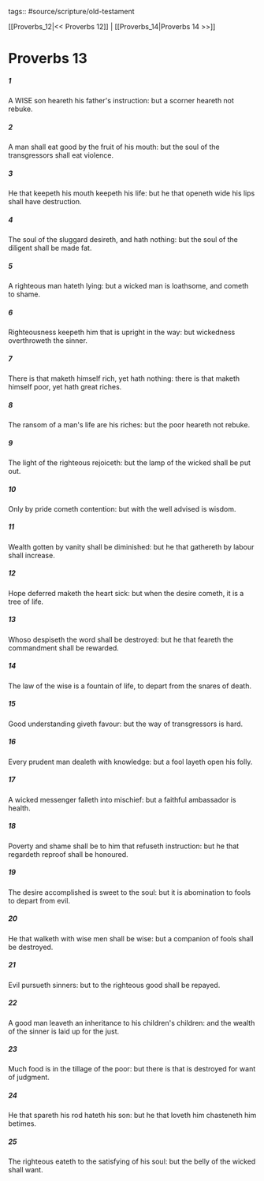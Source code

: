 tags:: #source/scripture/old-testament

[[Proverbs_12|<< Proverbs 12]] | [[Proverbs_14|Proverbs 14 >>]]

# Proverbs 13

##### 1

A WISE son heareth his father's instruction: but a scorner heareth not rebuke.

##### 2

A man shall eat good by the fruit of his mouth: but the soul of the transgressors shall eat violence.

##### 3

He that keepeth his mouth keepeth his life: but he that openeth wide his lips shall have destruction.

##### 4

The soul of the sluggard desireth, and hath nothing: but the soul of the diligent shall be made fat.

##### 5

A righteous man hateth lying: but a wicked man is loathsome, and cometh to shame.

##### 6

Righteousness keepeth him that is upright in the way: but wickedness overthroweth the sinner.

##### 7

There is that maketh himself rich, yet hath nothing: there is that maketh himself poor, yet hath great riches.

##### 8

The ransom of a man's life are his riches: but the poor heareth not rebuke.

##### 9

The light of the righteous rejoiceth: but the lamp of the wicked shall be put out.

##### 10

Only by pride cometh contention: but with the well advised is wisdom.

##### 11

Wealth gotten by vanity shall be diminished: but he that gathereth by labour shall increase.

##### 12

Hope deferred maketh the heart sick: but when the desire cometh, it is a tree of life.

##### 13

Whoso despiseth the word shall be destroyed: but he that feareth the commandment shall be rewarded.

##### 14

The law of the wise is a fountain of life, to depart from the snares of death.

##### 15

Good understanding giveth favour: but the way of transgressors is hard.

##### 16

Every prudent man dealeth with knowledge: but a fool layeth open his folly.

##### 17

A wicked messenger falleth into mischief: but a faithful ambassador is health.

##### 18

Poverty and shame shall be to him that refuseth instruction: but he that regardeth reproof shall be honoured.

##### 19

The desire accomplished is sweet to the soul: but it is abomination to fools to depart from evil.

##### 20

He that walketh with wise men shall be wise: but a companion of fools shall be destroyed.

##### 21

Evil pursueth sinners: but to the righteous good shall be repayed.

##### 22

A good man leaveth an inheritance to his children's children: and the wealth of the sinner is laid up for the just.

##### 23

Much food is in the tillage of the poor: but there is that is destroyed for want of judgment.

##### 24

He that spareth his rod hateth his son: but he that loveth him chasteneth him betimes.

##### 25

The righteous eateth to the satisfying of his soul: but the belly of the wicked shall want.
